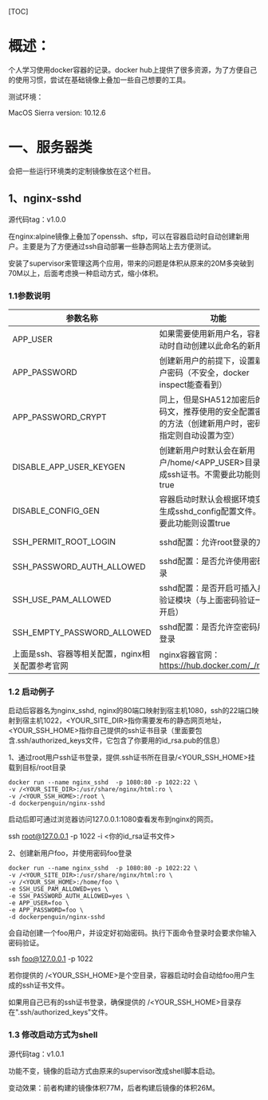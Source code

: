 [TOC]

# 概述：

个人学习使用docker容器的记录。docker hub上提供了很多资源，为了方便自己的使用习惯，尝试在基础镜像上叠加一些自己想要的工具。

测试环境：

MacOS Sierra version: 10.12.6

# 一、服务器类

会把一些运行环境类的定制镜像放在这个栏目。

## 1、nginx-sshd

源代码tag：v1.0.0

在nginx:alpine镜像上叠加了openssh、sftp，可以在容器启动时自动创建新用户。主要是为了方便通过ssh自动部署一些静态网站上去方便测试。

安装了supervisor来管理这两个应用，带来的问题是体积从原来的20M多突破到70M以上，后面考虑换一种启动方式，缩小体积。

### 1.1参数说明

| 参数名称                                         | 功能                                                         | 默认值            |
| ------------------------------------------------ | ------------------------------------------------------------ | ----------------- |
| APP_USER                                         | 如果需要使用新用户名，容器启动时自动创建以此命名的新用户     |                   |
| APP_PASSWORD                                     | 创建新用户的前提下，设置新用户密码（不安全，docker inspect能查看到） |                   |
| APP_PASSWORD_CRYPT                               | 同上，但是SHA512加密后的密码文，推荐使用的安全配置密码的方法（创建新用户时，密码未指定则自动设置为空） |                   |
| DISABLE_APP_USER_KEYGEN                          | 创建新用户时默认会在新用户/home/<APP_USER>目录下生成ssh证书。不需要此功能则设置true | false             |
| DISABLE_CONFIG_GEN                               | 容器启动时默认会根据环境变量生成sshd_config配置文件。不需要此功能则设置true | false             |
| SSH_PERMIT_ROOT_LOGIN                            | sshd配置：允许root登录的方式                                 | prohibit-password |
| SSH_PASSWORD_AUTH_ALLOWED                        | sshd配置：是否允许使用密码登录                               | no                |
| SSH_USE_PAM_ALLOWED                              | sshd配置：是否开启可插入身份验证模块（与上面密码验证一起开启） | no                |
| SSH_EMPTY_PASSWORD_ALLOWED                       | sshd配置：是否允许空密码用户登录                             | no                |
| 上面是ssh、容器等相关配置，nginx相关配置参考官网 | nginx容器官网：<https://hub.docker.com/_/nginx>              |                   |

### 1.2 启动例子

启动后容器名为nginx_sshd, nginx的80端口映射到宿主机1080，ssh的22端口映射到宿主机1022，<YOUR_SITE_DIR>指你需要发布的静态网页地址，<YOUR_SSH_HOME>指你自己提供的ssh证书目录（里面要包含.ssh/authorized_keys文件，它包含了你要用的id_rsa.pub的信息）

1、通过root用户ssh证书登录，提供.ssh证书所在目录/<YOUR_SSH_HOME>挂载到目标/root目录

```
docker run --name nginx_sshd  -p 1080:80 -p 1022:22 \
-v /<YOUR_SITE_DIR>:/usr/share/nginx/html:ro \
-v /<YOUR_SSH_HOME>:/root \ 
-d dockerpenguin/nginx-sshd
```

启动后即可通过浏览器访问127.0.0.1:1080查看发布到nginx的网页。

ssh root@127.0.0.1 -p 1022 -i <你的id_rsa证书文件>

2、创建新用户foo，并使用密码foo登录

```
docker run --name nginx_sshd  -p 1080:80 -p 1022:22 \
-v /<YOUR_SITE_DIR>:/usr/share/nginx/html:ro \
-v /<YOUR_SSH_HOME>:/home/foo \ 
-e SSH_USE_PAM_ALLOWED=yes \
-e SSH_PASSWORD_AUTH_ALLOWED=yes \
-e APP_USER=foo \
-e APP_PASSWORD=foo \
-d dockerpenguin/nginx-sshd
```

会自动创建一个foo用户，并设定好初始密码。执行下面命令登录时会要求你输入密码验证。

ssh foo@127.0.0.1 -p 1022 

若你提供的 /<YOUR_SSH_HOME>是个空目录，容器启动时会自动给foo用户生成的ssh证书文件。

如果用自己已有的ssh证书登录，确保提供的 /<YOUR_SSH_HOME>目录存在".ssh/authorized_keys"文件。

### 1.3 修改启动方式为shell

源代码tag：v1.0.1

功能不变，镜像的启动方式由原来的supervisor改成shell脚本启动。

变动效果：前者构建的镜像体积77M，后者构建后镜像的体积26M。

